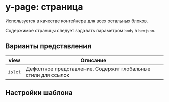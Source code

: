 # y-page: страница

Используется в качестве контейнера для всех остальных блоков.

Содержимое страницы следует задавать параметром `body` в `bemjson`.

## Варианты представления

| view            | Описание
| --------------- | ---------
| `islet`         | Дефолтное представление. Содержит глобальные стили для ссылок


## Настройки шаблона

<!--BTJSON_API-->

